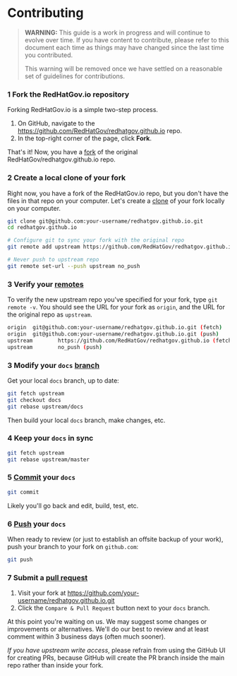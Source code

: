 # Contributing

> **WARNING:** This guide is a work in progress and will continue to evolve over
> time. If you have content to contribute, please refer to this document
> each time as things may have changed since the last time you contributed.
>
> This warning will be removed once we have settled on a reasonable set of
> guidelines for contributions.

### 1 Fork the RedHatGov.io repository

Forking RedHatGov.io is a simple two-step process.

1. On GitHub, navigate to the https://github.com/RedHatGov/redhatgov.github.io
repo.
2. In the top-right corner of the page, click **Fork**.

That's it! Now, you have a [fork][git-fork] of the original RedHatGov/redhatgov.github.io
repo.

### 2 Create a local clone of your fork

Right now, you have a fork of the RedHatGov.io repo, but you don't have the files in that repo on your computer. Let's create a [clone][git-clone] of your fork locally on your computer.

```sh
git clone git@github.com:your-username/redhatgov.github.io.git
cd redhatgov.github.io

# Configure git to sync your fork with the original repo
git remote add upstream https://github.com/RedHatGov/redhatgov.github.io

# Never push to upstream repo
git remote set-url --push upstream no_push
```

### 3 Verify your [remotes][git-remotes]

To verify the new upstream repo you've specified for your fork, type
`git remote -v`. You should see the URL for your fork as `origin`, and the URL for the original repo as `upstream`.

```sh
origin  git@github.com:your-username/redhatgov.github.io.git (fetch)
origin  git@github.com:your-username/redhatgov.github.io.git (push)
upstream        https://github.com/RedHatGov/redhatgov.github.io (fetch)
upstream        no_push (push)
```

### 3 Modify your `docs` [branch][git-branch]

Get your local `docs` branch, up to date:

```sh
git fetch upstream
git checkout docs
git rebase upstream/docs
```

Then build your local `docs` branch, make changes, etc.

### 4 Keep your `docs` in sync

```sh
git fetch upstream
git rebase upstream/master
```

### 5 [Commit][git-commit] your `docs`

```sh
git commit
```

Likely you'll go back and edit, build, test, etc.

### 6 [Push][git-push] your `docs`

When ready to review (or just to establish an offsite backup of your work),
push your branch to your fork on `github.com`:

```sh
git push
```

### 7 Submit a [pull request][pr]

1. Visit your fork at https://github.com/your-username/redhatgov.github.io.git
2. Click the `Compare & Pull Request` button next to your `docs` branch.

At this point you're waiting on us. We may suggest some changes or improvements
or alternatives. We'll do our best to review and at least comment within 3
business days (often much sooner).

_If you have upstream write access_, please refrain from using the GitHub UI
for creating PRs, because GitHub will create the PR branch inside the main
repo rather than inside your fork.

[git-fork]: https://help.github.com/articles/fork-a-repo/
[git-clone]: https://git-scm.com/docs/git-clone
[git-remotes]: https://git-scm.com/book/en/v2/Git-Basics-Working-with-Remotes
[git-branch]: https://git-scm.com/docs/git-branch
[git-commit]: https://git-scm.com/docs/git-commit
[git-push]: https://git-scm.com/docs/git-push
[pr]: https://github.com/RedHatGov/redhatgov.github.io/compare/

